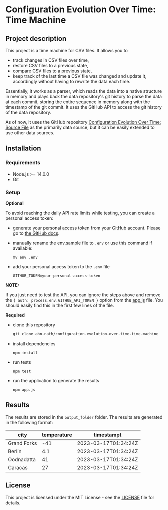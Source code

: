 # Configuration Evolution Over Time: Time Machine

## Project description

This project is a time machine for CSV files. It allows you to 
* track changes in CSV files over time,
* restore CSV files to a previous state,
* compare CSV files to a previous state,
* keep track of the last time a CSV file was changed and update it, accordingly without having to rewrite the data each time.

Essentially, it works as a parser, which reads the data into a native structure in memory and plays back the data repository's git history to parse the data at each commit, storing the entire sequence in memory along with the timestamp of the git commit. It uses the GitHub API to access the git history of the data repository.

As of now, it uses the GitHub repository [Configuration Evolution Over Time: Source File](https://github.com/ahn-nath/configuration-evolution-over-time.source-file) as the primarily data source, but it can be easily extended to use other data sources.

## Installation

### Requirements
* Node.js >= 14.0.0
* Git


### Setup

**Optional**

To avoid reaching the daily API rate limits while testing, you can create a personal access token:

- generate your personal access token from your GitHub account. Please go to [the GitHub docs](https://docs.github.com/en/authentication/keeping-your-account-and-data-secure/creating-a-personal-access-token#creating-a-personal-access-token-classic). 

- manually rename the env.sample file to `.env` or use this command if available:
    ```
    mv env .env
    ```
- add your personal access token to the `.env` file
    ```
    GITHUB_TOKEN=your-personal-access-token
    ```

**NOTE:**

If you just need to test the API, you can ignore the steps above and remove the `{ auth: process.env.GITHUB_API_TOKEN }` option from the [app.js](./app.js) file. You should easily find this in the first few lines of the file.


**Required**
- clone this repository
  
    ```
    git clone ahn-nath/configuration-evolution-over-time.time-machine
    ```
- install dependencies
    ```
    npm install
    ```
- run tests
    ```
    npm test
    ```
- run the application to generate the results
    ```
    npm app.js
    ```

## Results

The results are stored in the `output_folder` folder. The results are generated in the following format:



| city        | temperature | timestampt           |
| ----------- | ----------- | -------------------- |
| Grand Forks | -41         | 2023-03-17T01:34:24Z |
| Berlin      | 4.1         | 2023-03-17T01:34:24Z |
| Oodnadatta  | 41          | 2023-03-17T01:34:24Z |
| Caracas     | 27          | 2023-03-17T01:34:24Z |


## License

This project is licensed under the MIT License - see the [LICENSE](LICENSE) file for details.





 
